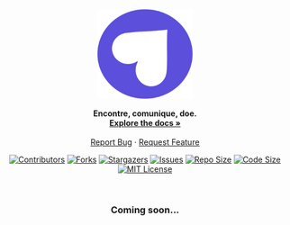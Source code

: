 <p align="center">
  <a href="https://github.com/cristianprochnow/FinDonation">
    <img src="./.github/findonation.png" alt="Logo" height="160">
  </a>

  <p align="center">
    <strong>Encontre, comunique, doe.</strong>
    <br />
    <a href="https://github.com/cristianprochnow/FinDonation/tree/master/docs"><strong>Explore the docs »</strong></a>
    <br />
    <br />
    <a href="https://github.com/cristianprochnow/FinDonation/issues">Report Bug</a>
    ·
    <a href="https://github.com/cristianprochnow/FinDonation/issues">Request Feature</a>
  </p>
</p>

<div align="center">

  [![Contributors][contributors-shield]][contributors-url]
  [![Forks][forks-shield]][forks-url]
  [![Stargazers][stars-shield]][stars-url]
  [![Issues][issues-shield]][issues-url]
  [![Repo Size][repo-size-shield]][repo-size-url]
  [![Code Size][code-size-shield]][code-size-url]
  [![MIT License][license-shield]][license-url]

</div>
<br />

<h3 align="center">Coming soon...</h3>

<!--

<h1>📚 Table of Contents</h1>

* [About the Project](#about-the-project)
  * [Built With](#built-with)
* [Features](#features)
* [Getting Started](#getting-started)
  * [Prerequisites](#prerequisites)
  * [Installation](#installation)
* [Usage](#usage)
* [Contributing](#contributing)
* [License](#license)
* [Contact](#contact)

<br />

<h1 id="about-the-project">📖 About The Project</h1>

<div align="center">

  [![Product Name Screen Shot][product-screenshot]](https://github.com/cristianprochnow/FinDonation)

</div>

<h2 id="built-with">🔧 Built With</h2>

* []()
* []()
* []()

<br />

<h1 id="features">📋 Features</h1>

- [x]
- [x]

<br />

<h1 id="getting-started">🚀 Getting Started</h1>

<h2 id="prerequisites">📝 Prerequisites</h2>

<h2 id="installation">⚙️ Installation</h2>

<br />

<h1 id="usage">💡 Usage</h1>

_For more examples, please refer to the [Documentation](https://example.com)_

<br />


<h1 id="contributing">🔗 Contributing</h1>

Contributions are what make the open source community such an amazing place to be learn, inspire, and create. Any contributions you make are **greatly appreciated**.

1. 🍴 Fork the Project
2. 👯 Clone this project (`git clone https://github.com/cristianprochnow/FinDonation.git`)
3. 🔀 Create your Feature Branch (`git checkout -b my-feature`)
4. ✔️ Commit your Changes (`git commit -m 'feat: My new feature'`)
5. 📌 Push to the Branch (`git push origin my-feature`)
6. 🔁 Open a Pull Request

<br />

<h1 id="license">📜 License</h1>

Distributed under the MIT License. See `LICENSE` for more information.

<br />

<h1 id="contact">📞 Contact</h1>

Your Name - [![Linkedin][linkedin-shield]][linkedin-url]

Project Link: [https://github.com/your_username/repo_name](https://github.com/cristianprochnow/FinDonation)

<br />

-->

[contributors-shield]: https://img.shields.io/github/contributors/cristianprochnow/FinDonation.svg?style=flat
[contributors-url]: https://github.com/cristianprochnow/FinDonation/graphs/contributors
[forks-shield]: https://img.shields.io/github/forks/cristianprochnow/FinDonation.svg?style=flat
[forks-url]: https://github.com/cristianprochnow/FinDonation/network/members
[stars-shield]: https://img.shields.io/github/stars/cristianprochnow/FinDonation.svg?style=flat
[stars-url]: https://github.com/cristianprochnow/FinDonation/stargazers
[issues-shield]: https://img.shields.io/github/issues/cristianprochnow/FinDonation.svg?style=flat
[issues-url]: https://github.com/cristianprochnow/FinDonation/issues
[license-shield]: https://img.shields.io/github/license/cristianprochnow/FinDonation.svg?style=flat
[license-url]: https://github.com/cristianprochnow/FinDonation/blob/master/LICENSE.txt
[repo-size-shield]: https://img.shields.io/github/repo-size/cristianprochnow/FinDonation.svg?style=flat
[repo-size-url]: https://github.com/cristianprochnow/FinDonation
[code-size-shield]: https://img.shields.io/github/languages/code-size/cristianprochnow/FinDonation
[code-size-url]: https://github.com/cristianprochnow/FinDonation
[linkedin-shield]: https://img.shields.io/badge/-LinkedIn-black.svg?style=flat&logo=linkedin&colorB=0077b4
[linkedin-url]: https://www.linkedin.com/in/cristianprochnow
[product-screenshot]: ./.github/findonation-with-letters.png
